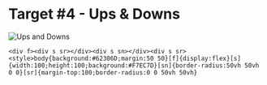 # Target #4 - Ups & Downs

![Ups and Downs](https://cssbattle.dev/targets/4.png)

```
<div f><div s sr></div><div s sn></div><div s sr>
<style>body{background:#62306D;margin:50 50}[f]{display:flex}[s]{width:100;height:100;background:#F7EC7D}[sn]{border-radius:50vh 50vh 0 0}[sr]{margin-top:100;border-radius:0 0 50vh 50vh}
```
